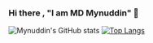 ### Hi there , "I am MD Mynuddin" 👋

<!--
**Mynuddin-dev/Mynuddin-dev** is a ✨ _special_ ✨ repository because its `README.md` (this file) appears on your GitHub profile.radical, merko, gruvbox, tokyonight, onedark, cobalt, synthwave, highcontrast, dracula

Here are some ideas to get you started:

- 🔭 I’m currently working on ...
- 🌱 I’m currently learning ...
- 👯 I’m looking to collaborate on ...
- 🤔 I’m looking for help with ...
- 💬 Ask me about ...
- 📫 How to reach me: ...
- 😄 Pronouns: ...
- ⚡ Fun fact: ...
-->



![Mynuddin's GitHub stats](https://github-readme-stats.vercel.app/api?username=Mynuddin-dev&show_icons=true&theme=radical)    [![Top Langs](https://github-readme-stats.vercel.app/api/top-langs/?username=Mynuddin-dev&layout=compact&langs_count=8)](https://github.com/Mynuddin-dev/github-readme-stats)

